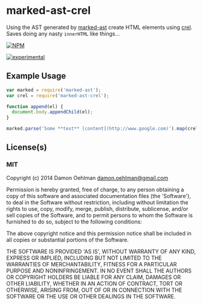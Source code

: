# marked-ast-crel

Using the AST generated by [marked-ast](https://github.com/pdubroy/marked-ast)
create HTML elements using [crel](https://github.com/KoryNunn/crel). Saves
doing any nasty `innerHTML` like things...


[![NPM](https://nodei.co/npm/marked-ast-crel.png)](https://nodei.co/npm/marked-ast-crel/)

[![experimental](https://img.shields.io/badge/stability-experimental-red.svg)](https://github.com/dominictarr/stability#experimental) 

## Example Usage

```js
var marked = require('marked-ast');
var crel = require('marked-ast-crel');

function append(el) {
  document.body.appendChild(el);
}

marked.parse('Some **test** [content](http://www.google.com)').map(crel).forEach(append);

```

## License(s)

### MIT

Copyright (c) 2014 Damon Oehlman <damon.oehlman@gmail.com>

Permission is hereby granted, free of charge, to any person obtaining
a copy of this software and associated documentation files (the
'Software'), to deal in the Software without restriction, including
without limitation the rights to use, copy, modify, merge, publish,
distribute, sublicense, and/or sell copies of the Software, and to
permit persons to whom the Software is furnished to do so, subject to
the following conditions:

The above copyright notice and this permission notice shall be
included in all copies or substantial portions of the Software.

THE SOFTWARE IS PROVIDED 'AS IS', WITHOUT WARRANTY OF ANY KIND,
EXPRESS OR IMPLIED, INCLUDING BUT NOT LIMITED TO THE WARRANTIES OF
MERCHANTABILITY, FITNESS FOR A PARTICULAR PURPOSE AND NONINFRINGEMENT.
IN NO EVENT SHALL THE AUTHORS OR COPYRIGHT HOLDERS BE LIABLE FOR ANY
CLAIM, DAMAGES OR OTHER LIABILITY, WHETHER IN AN ACTION OF CONTRACT,
TORT OR OTHERWISE, ARISING FROM, OUT OF OR IN CONNECTION WITH THE
SOFTWARE OR THE USE OR OTHER DEALINGS IN THE SOFTWARE.
